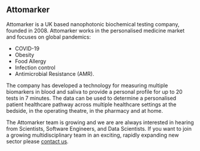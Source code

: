 ## Attomarker

Attomarker is a UK based nanophotonic biochemical testing company, founded in 2008.
Attomarker works in the personalised medicine market and focuses on global pandemics: 
* COVID-19
* Obesity
* Food Allergy
* Infection control
* Antimicrobial Resistance (AMR). 

The company has developed a technology for measuring multiple biomarkers in blood and saliva to provide a personal profile for up to 20 tests in 7 minutes. 
The data can be used to determine a personalised patient healthcare pathway across multiple healthcare settings at the bedside, 
in the operating theatre, in the pharmacy and at home.

The Attomarker team is growing and we are are always interested in hearing from Scientists, Software Engineers, and Data Scientists. If you want to join a growing multidisciplinary team in an exciting, rapidly expanding new sector please [contact us](https://www.attomarker.com/want-to-know-more).
